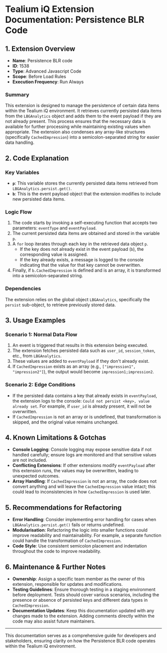 # Tealium iQ Extension Documentation: Persistence BLR Code

## 1. Extension Overview

- **Name**: Persistence BLR code
- **ID**: 1538
- **Type**: Advanced Javascript Code
- **Scope**: Before Load Rules
- **Execution Frequency**: Run Always

### Summary
This extension is designed to manage the persistence of certain data items within the Tealium iQ environment. It retrieves currently persisted data items from the `LBGAnalytics` object and adds them to the event payload if they are not already present. This process ensures that the necessary data is available for further processing while maintaining existing values when appropriate. The extension also condenses any array-like structures (specifically `CachedImpression`) into a semicolon-separated string for easier data handling.

## 2. Code Explanation

### Key Variables
- **`p`**: This variable stores the currently persisted data items retrieved from `LBGAnalytics.persist.get()`.
- **`b`**: This is the event payload object that the extension modifies to include new persisted data items.

### Logic Flow
1. The code starts by invoking a self-executing function that accepts two parameters: `eventType` and `eventPayload`.
2. The current persisted data items are obtained and stored in the variable `p`.
3. A `for` loop iterates through each key in the retrieved data object `p`.
   - If the key does not already exist in the event payload (`b`), the corresponding value is assigned.
   - If the key already exists, a message is logged to the console indicating that the value for that key cannot be overwritten.
4. Finally, if `b.CachedImpression` is defined and is an array, it is transformed into a semicolon-separated string.

### Dependencies
The extension relies on the global object `LBGAnalytics`, specifically the `persist` sub-object, to retrieve previously stored data.

## 3. Usage Examples

### Scenario 1: Normal Data Flow
1. An event is triggered that results in this extension being executed.
2. The extension fetches persisted data such as `user_id`, `session_token`, etc., from `LBGAnalytics`.
3. These values are added to `eventPayload` if they don't already exist.
4. If `CachedImpression` exists as an array (e.g., `["impression1", "impression2"]`), the output would become `impression1;impression2`.

### Scenario 2: Edge Conditions
- If the persisted data contains a key that already exists in `eventPayload`, the extension logs to the console: `Could not persist <key>, value already set`. For example, if `user_id` is already present, it will not be overwritten.
- If `CachedImpression` is not an array or is undefined, that transformation is skipped, and the original value remains unchanged.

## 4. Known Limitations & Gotchas

- **Console Logging**: Console logging may expose sensitive data if not handled carefully; ensure logs are monitored and that sensitive values are not included.
- **Conflicting Extensions**: If other extensions modify `eventPayload` after this extension runs, the values may be overwritten, leading to unexpected outcomes.
- **Array Handling**: If `CachedImpression` is not an array, the code does not convert anything and will leave the `CachedImpression` value intact; this could lead to inconsistencies in how `CachedImpression` is used later.

## 5. Recommendations for Refactoring

- **Error Handling**: Consider implementing error handling for cases when `LBGAnalytics.persist.get()` fails or returns undefined.
- **Modularisation**: Refactoring the logic into smaller functions could improve readability and maintainability. For example, a separate function could handle the transformation of `CachedImpression`.
- **Code Style**: Use consistent semicolon placement and indentation throughout the code to improve readability.

## 6. Maintenance & Further Notes

- **Ownership**: Assign a specific team member as the owner of this extension, responsible for updates and modifications.
- **Testing Guidelines**: Ensure thorough testing in a staging environment before deployment. Tests should cover various scenarios, including the presence or absence of persisted keys and different data types in `CachedImpression`.
- **Documentation Updates**: Keep this documentation updated with any changes made to the extension. Adding comments directly within the code may also assist future maintainers.

---

This documentation serves as a comprehensive guide for developers and stakeholders, ensuring clarity on how the Persistence BLR code operates within the Tealium iQ environment.